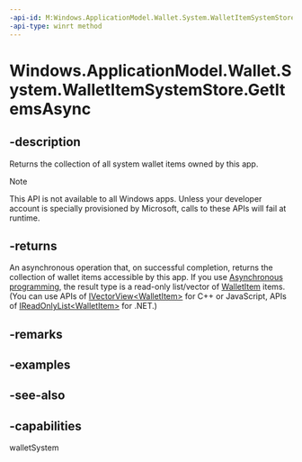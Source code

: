 ```yaml
---
-api-id: M:Windows.ApplicationModel.Wallet.System.WalletItemSystemStore.GetItemsAsync
-api-type: winrt method
---
```


<!-- Method syntax
public Windows.Foundation.IAsyncOperation<Windows.Foundation.Collections.IVectorView<Windows.ApplicationModel.Wallet.WalletItem>> GetItemsAsync()
-->

# Windows.ApplicationModel.Wallet.System.WalletItemSystemStore.GetItemsAsync

## -description
Returns the collection of all system wallet items owned by this app.

> [!NOTE]
> This API is not available to all Windows apps. Unless your developer account is specially provisioned by Microsoft, calls to these APIs will fail at runtime.

## -returns
An asynchronous operation that, on successful completion, returns the collection of wallet items accessible by this app. If you use [Asynchronous programming](http://msdn.microsoft.com/library/23fe28f1-89c5-4a17-a732-a722648f9c5e), the result type is a read-only list/vector of [WalletItem](../windows.applicationmodel.wallet/walletitem.md) items. (You can use APIs of [IVectorView&lt;WalletItem&gt;](../windows.foundation.collections/ivectorview_1.md) for C++ or JavaScript, APIs of [IReadOnlyList&lt;WalletItem&gt;](XREF:TODO:T:System.Collections.Generic.IReadOnlyList`1) for .NET.)

## -remarks

## -examples

## -see-also


## -capabilities
walletSystem
